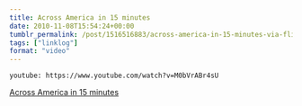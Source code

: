 ```yaml
---
title: Across America in 15 minutes
date: 2010-11-08T15:54:24+00:00
tumblr_permalink: /post/1516516883/across-america-in-15-minutes-via-flippersvideo
tags: ["linklog"]
format: "video"
---
```


`youtube: https://www.youtube.com/watch?v=M0bVrABr4sU`

[Across America in 15 minutes][1]

[1]: https://www.youtube.com/watch?v=M0bVrABr4sU
